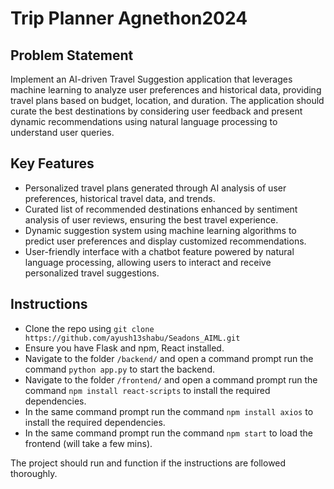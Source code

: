 # Trip Planner Agnethon2024

## Problem Statement
Implement an AI-driven Travel Suggestion application that leverages machine learning to analyze user preferences and historical data, providing travel plans based on budget, location, and duration. The application should curate the best destinations by considering user feedback and present dynamic recommendations using natural language processing to understand user queries.

## Key Features
- Personalized travel plans generated through AI analysis of user preferences, historical travel data, and trends.
- Curated list of recommended destinations enhanced by sentiment analysis of user reviews, ensuring the best travel experience.
- Dynamic suggestion system using machine learning algorithms to predict user preferences and display customized recommendations.
- User-friendly interface with a chatbot feature powered by natural language processing, allowing users to interact and receive personalized travel suggestions.

## Instructions
- Clone the repo using `git clone https://github.com/ayush13shabu/Seadons_AIML.git`
- Ensure you have Flask and npm, React installed.
- Navigate to the folder `/backend/` and open a command prompt run the command `python app.py` to start the backend.
- Navigate to the folder `/frontend/` and open a command prompt run the command `npm install react-scripts` to install the required dependencies.
- In the same command prompt run the command `npm install axios` to install the required dependencies.
- In the same command prompt run the command `npm start` to load the frontend (will take a few mins).

The project should run and function if the instructions are followed thoroughly.
